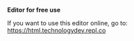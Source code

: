 **Editor for free use**

If you want to use this editor online, go to: https://html.technologydev.repl.co
